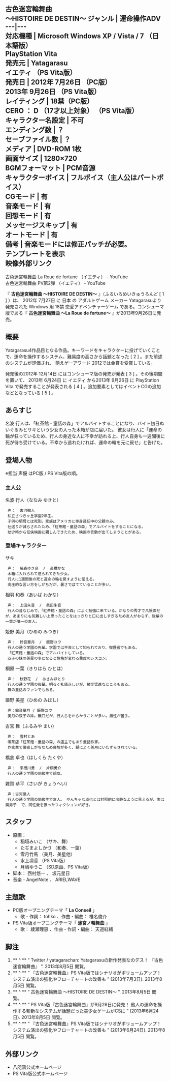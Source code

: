 古色迷宮輪舞曲  
〜HISTOIRE DE DESTIN〜  ジャンル  |  運命操作ADV   
---|---  
対応機種  |  Microsoft Windows  XP  /  Vista  /  7  （日本語版）   
PlayStation Vita  
発売元  |  Yatagarasu   
イエティ  （PS Vita版）  
発売日  |  2012年  7月26日  （PC版）   
2013年  9月26日  （PS Vita版）  
レイティング  |  18禁（PC版）   
CERO  ：  **D** （17才以上対象）  （PS Vita版）  
キャラクター名設定  |  不可   
エンディング数  |  ？   
セーブファイル数  |  ？   
メディア  |  DVD-ROM  1枚   
画面サイズ  |  1280×720   
BGMフォーマット  |  PCM音源   
キャラクターボイス  |  フルボイス（主人公はパートボイス）   
CGモード  |  有   
音楽モード  |  有   
回想モード  |  有   
メッセージスキップ  |  有   
オートモード  |  有   
備考  |  音楽モードには修正パッチが必要。   
テンプレートを表示  
映像外部リンク  
---  
古色迷宮輪舞曲 La Roue de fortune  （イエティ） -  YouTube  
古色迷宮輪舞曲 PV第2弾  （イエティ） -  YouTube  
  
『 **古色迷宮輪舞曲 〜HISTOIRE DE DESTIN〜** 』（ふるいろめいきゅうろんど  [  1  ]  ）は、  2012年  7月27日
に  日本  の  アダルトゲーム  メーカー  Yatagarasuより発売された  Windows  用  18禁  恋愛アドベンチャーゲーム
である。コンシューマ版である『 **古色迷宮輪舞曲 〜La Roue de fortune〜** 』が2013年9月26日に発売。

##  概要



Yatagarasu4作品目となる作品。キーワードをキャラクターに投げていくことで、運命を操作するシステム、難易度の高さから話題となった  [  2  ]
。また前述のシステムが評価され、  萌えゲーアワード  2012では金賞を受賞している。

発売後の2012年  12月14日  にはコンシューマ版の発売が発表  [  3  ]  。その後期間を置いて、  2013年  6月24日  に
イエティ  から2013年  9月26日  に  PlayStation Vita  で発売することが発表される  [  4  ]
。追加要素としてはイベントCGの追加などとなっている  [  5  ]  。

##  あらすじ



名波 行人は、「紅茶館・童話の森」でアルバイトすることになり、バイト初日ぬいぐるみとサキという少女の入った木箱が店に届いた。
彼女は行人に「運命の輪が狂っているため、行人の身近な人に不幸が訪れる上、行人自身も一週間後に死が待ち受けている。不幸から逃れたければ、運命の輪を元に戻せ」と告げた。

##  登場人物



※担当  声優  はPC版 / PS Vita版の順。

###  主人公



名波 行人（ななみ ゆきと）

     声：  古河徹人 
     私立さつきヶ丘学園2年生。 
     子供の頃母とは死別。家族はアメリカに単身赴任中の父親のみ。 
     仕送りが減らされたため、「紅茶館・童話の森」でアルバイトをすることになる。 
     幼少時から任侠映画に親しんできたため、映画の言動が出てしまうことがある。 

###  登場キャラクター



サキ

     声：  藤森ゆき奈  /  高橋かな 
     木箱に入れられて送られてきた少女。 
     行人に1週間後の死と運命の輪を戻すように伝える。 
     高圧的な言い方をしがちだが、暑さでばてていることが多い。 

相羽 和奏（あいば わかな）

     声：  上田朱音  /  眞田朱音 
     行人の昔なじみで、「紅茶館・童話の森」によく勉強に来ている。かなりの秀才で几帳面だが、あまりにも気難しい上思ったことをはっきりと口に出しすぎるため友人がおらず、後輩の一葉が唯一の友人。 

姫野 美月（ひめの みつき）

     声：  鈴音華月  /  飯野ユウ 
     行人の通う学園の先輩。学園では不良として知られており、喫煙者でもある。 
     「紅茶館・童話の森」でアルバイトしている。 
     双子の妹の美星の事になると性格が変わる重度のシスコン。 

桐原 一葉（きりはら ひとは）

     声：  秋野花  /  あさみほとり 
     行人の通う学園の後輩。明るく礼儀正しいが、猪突猛進なところもある。 
     舞の童話のファンでもある。 

姫野 美星（ひめの みほし）

     声：鈴音華月 / 飯野ユウ 
     美月の双子の妹。無口だが、行人らをからかうことが多い。男性が苦手。 

古宮 舞（ふるみや まい）

     声：  雪村とあ 
     喫茶店「紅茶館・童話の森」の店主でもあり童話作家。 
     作家業で徹夜しがちなため寝坊が多く、朝によく美月にいたずらされている。 

橋倉 卓也（はしくら たくや）

     声：  来栖川勇  /  片桐勇介 
     行人の通う学園の同級生で親友。 

雑賀 恭平（さいが きょうへい）

     声：古河徹人 
     行人の通う学園の同級生で友人。 やんちゃな卓也とは対照的に冷静なように見えるが、実は  腐男子  で、同性愛を扱ったフィクションが好き。 

##  スタッフ



  * 原画： 
    * 稲垣みいこ  （サキ、舞） 
    * たぢまよしかづ  （和奏、一葉） 
    * 雪月竹馬  （美月、美星他） 
    * 水上凜香  （PS Vita版） 
    * 月嶋ゆうこ  （SD原画、PS Vita版） 
  * 脚本：  西村悠一  、  坂元星日 
  * 音楽 -  AngelNote  、  ARIELWAVE 

##  主題歌



  * PC版オープニングテーマ「 **La Conseil** 」 
    * 歌・作詞：  tohko  、作曲・編曲：  椎名俊介 
  * PS Vita版オープニングテーマ「 **迷宮ノ輪舞曲** 」 
    * 歌：  綾瀬理恵  、作曲・作詞・編曲：  天道紅緒 

##  脚注



  1. ** ^  ** “  Twitter / yatagarachan: Yatagarasuの新作発表なのデス！ 『古色迷宮輪舞曲』  ”.  2013年8月5日  閲覧。 
  2. ** ^  ** “  『古色迷宮輪舞曲』PS Vita版ではシナリオがボリュームアップ！ システム演出の強化やフローチャートの改善も  ” (2013年7月3日).  2013年8月5日  閲覧。 
  3. ** ^  ** “  古色迷宮輪舞曲 ～HISTOIRE DE DESTIN～  ”.  2013年8月5日  閲覧。 
  4. ** ^  ** “  PS Vita版『古色迷宮輪舞曲』が9月26日に発売！ 他人の運命を操作する斬新なシステムが話題だった美少女ゲームがCSに  ” (2013年6月24日).  2013年8月5日  閲覧。 
  5. ** ^  ** “  『古色迷宮輪舞曲』PS Vita版ではシナリオがボリュームアップ！ システム演出の強化やフローチャートの改善も  ” (2013年6月24日).  2013年8月5日  閲覧。 

##  外部リンク



  * 八咫鴉公式ホームページ 
  * PS Vita版公式ホームページ 

